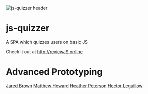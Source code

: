 ![js-quizzer header](https://github.com/JaredBrown138/js-quizzer/blob/master/docs/headerv2.png?raw=true "Title")
# js-quizzer
A SPA which quizzes users on basic JS

Check it out at http://reviewJS.online
# Advanced Prototyping
[Jared Brown](https://github.com/JaredBrown138) 
[Matthew Howard](https://github.com/mhoward14)
[Heather Peterson](https://github.com/HeatherPetersonLMM)
[Hector Leguillow](https://github.com/hleguillow1)
